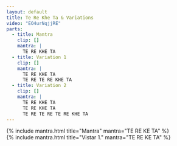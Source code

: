 ```yaml
---
layout: default
title: Te Re Khe Ta & Variations
video: "EO4urNqjjRE"
parts:
  - title: Mantra
    clip: []
    mantra: |
      TE RE KHE TA
  - title: Variation 1
    clip: []
    mantra: |
      TE RE KHE TA
      TE RE TE RE KHE TA
  - title: Variation 2
    clip: []
    mantra: |
      TE RE KHE TA
      TE RE KHE TA
      TE RE TE RE TE RE KHE TA
---
```

{% include mantra.html title="Mantra" mantra="TE RE KE TA" %}
<br/>
{% include mantra.html title="Vistar 1." mantra="TE RE KE TA" %}
